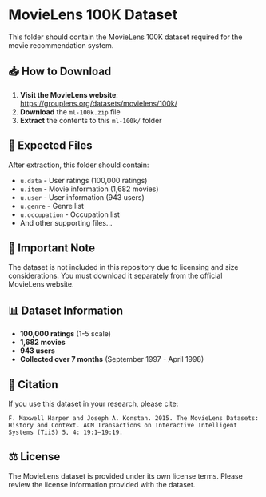 # MovieLens 100K Dataset

This folder should contain the MovieLens 100K dataset required for the movie recommendation system.

## 📥 How to Download

1. **Visit the MovieLens website**: https://grouplens.org/datasets/movielens/100k/
2. **Download** the `ml-100k.zip` file
3. **Extract** the contents to this `ml-100k/` folder

## 📁 Expected Files

After extraction, this folder should contain:
- `u.data` - User ratings (100,000 ratings)
- `u.item` - Movie information (1,682 movies)
- `u.user` - User information (943 users)
- `u.genre` - Genre list
- `u.occupation` - Occupation list
- And other supporting files...

## 🚨 Important Note

The dataset is not included in this repository due to licensing and size considerations. You must download it separately from the official MovieLens website.

## 📊 Dataset Information

- **100,000 ratings** (1-5 scale)
- **1,682 movies**
- **943 users**
- **Collected over 7 months** (September 1997 - April 1998)

## 📄 Citation

If you use this dataset in your research, please cite:

```
F. Maxwell Harper and Joseph A. Konstan. 2015. The MovieLens Datasets: History and Context. ACM Transactions on Interactive Intelligent Systems (TiiS) 5, 4: 19:1–19:19.
```

## ⚖️ License

The MovieLens dataset is provided under its own license terms. Please review the license information provided with the dataset.
